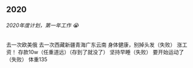 ## 2020

###### 2020年度计划，第一年工作 😭
<base-lock />
<base-hide-password />

<el-checkbox :value="false">去一次欧美俄</el-checkbox>
<el-checkbox :value="false">去一次西藏新疆青海广东云南</el-checkbox>
<el-checkbox :value="true" class="delete">身体健康，别掉头发（失败）</el-checkbox>
<el-checkbox :value="true">涨工资！</el-checkbox>
<el-checkbox :value="true">存款10w（任重道远）（存到了就没了）</el-checkbox>
<el-checkbox :value="true" class="delete">坚持早睡（失败）</el-checkbox>
<el-checkbox :value="true" class="delete">要开始运动了（失败）</el-checkbox>
<el-checkbox :value="true">体重135</el-checkbox>

